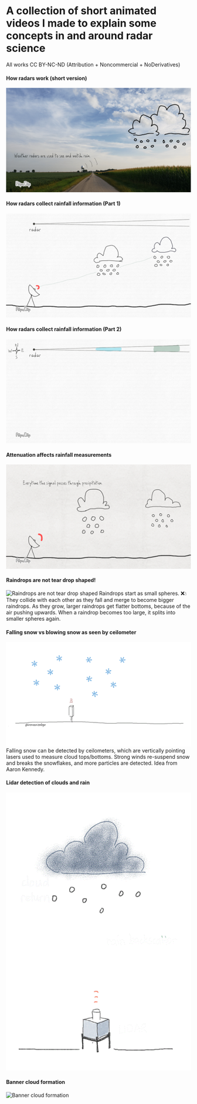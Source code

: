 # A collection of short animated videos I made to explain some concepts in and around radar science

All works CC BY-NC-ND (Attribution + Noncommercial + NoDerivatives)

#### How radars work (short version)
![How radars work](radar_text_vfs_irene.gif)

#### How radars collect rainfall information (Part 1)
![How radars collect rainfall information (part 1)](radar2_a.gif)

#### How radars collect rainfall information (Part 2)
![How radars collect rainfall information (part 2)](polar_a.gif)

#### Attenuation affects rainfall measurements
![Attenuation affects rainfall measurements](Attenuation.gif)

#### Raindrops are not tear drop shaped!
![Raindrops are not tear drop shaped](Raindropshape.gif)
Raindrops start as small spheres. ❌💧 They collide with each other as they fall and merge to become bigger raindrops. As they grow, larger raindrops get flatter bottoms, because of the air pushing upwards. When a raindrop becomes too large, it splits into smaller spheres again.

#### Falling snow vs blowing snow as seen by ceilometer
![Falling snow vs blowing snow as seen by ceilometer](fallingsnow_blowingsnow_brokenflake_watermark_zoom.gif)
Falling snow can be detected by ceilometers, which are vertically pointing lasers used to measure cloud tops/bottoms. Strong winds re-suspend snow and breaks the snowflakes, and more particles are detected. Idea from Aaron Kennedy.

#### Lidar detection of clouds and rain
![Lidar detection of clouds and rain](lidarcloudv_freezeframe_slow.gif)

#### Banner cloud formation
![Banner cloud formation](bannercloud_small.gif)
